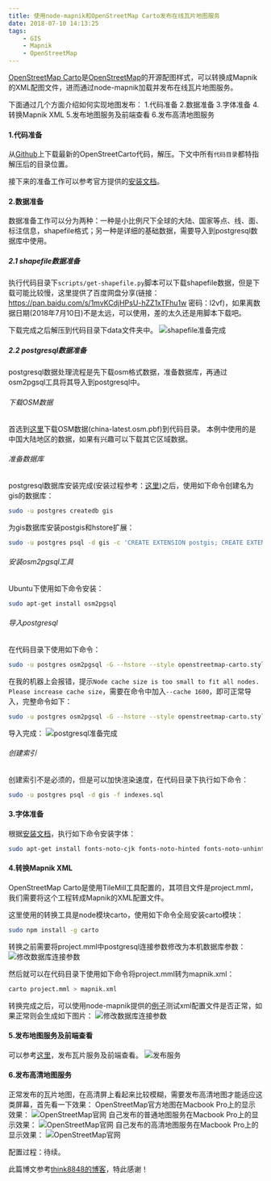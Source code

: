 ```yaml
---
title: 使用node-mapnik和OpenStreetMap Carto发布在线瓦片地图服务
date: 2018-07-10 14:13:25
tags: 
	- GIS
	- Mapnik
	- OpenStreetMap
---
```

[OpenStreetMap Carto](https://github.com/gravitystorm/openstreetmap-carto)是[OpenStreetMap](https://www.openstreetmap.org)的开源配图样式，可以转换成Mapnik的XML配图文件，进而通过node-mapnik加载并发布在线瓦片地图服务。

下面通过几个方面介绍如何实现地图发布：
1.代码准备
2.数据准备
3.字体准备
4.转换Mapnik XML
5.发布地图服务及前端查看
6.发布高清地图服务


#### 1.代码准备
从[Github](https://github.com/gravitystorm/openstreetmap-carto)上下载最新的OpenStreetCarto代码，解压。下文中所有`代码目录`都特指解压后的目录位置。

接下来的准备工作可以参考官方提供的[安装文档](https://github.com/gravitystorm/openstreetmap-carto/blob/master/INSTALL.md)。

#### 2.数据准备
数据准备工作可以分为两种：一种是小比例尺下全球的大陆、国家等点、线、面、标注信息，shapefile格式；另一种是详细的基础数据，需要导入到postgresql数据库中使用。

##### 2.1 shapefile数据准备
执行代码目录下`scripts/get-shapefile.py`脚本可以下载shapefile数据，但是下载可能比较慢，这里提供了百度网盘分享(链接：https://pan.baidu.com/s/1mvKCdjHPsU-hZZ1xTFhu1w 密码：l2vf)，如果离数据日期(2018年7月10日)不是太远，可以使用，差的太久还是用脚本下载吧。

下载完成之后解压到代码目录下data文件夹中。
![shapefile准备完成](openstreetmapcarto/1.png)

##### 2.2 postgresql数据准备
postgresql数据处理流程是先下载osm格式数据，准备数据库，再通过osm2pgsql工具将其导入到postgresql中。

###### 下载OSM数据
首选到[这里](https://download.geofabrik.de/asia/china.html)下载OSM数据(china-latest.osm.pbf)到代码目录。
本例中使用的是中国大陆地区的数据，如果有兴趣可以下载其它区域数据。

###### 准备数据库
postgresql数据库安装完成(安装过程参考：[这里](http://www.baiguangnan.com/2018/01/31/postgis/))之后，使用如下命令创建名为gis的数据库：
```bash
sudo -u postgres createdb gis
```

为gis数据库安装postgis和hstore扩展：
```bash
sudo -u postgres psql -d gis -c 'CREATE EXTENSION postgis; CREATE EXTENSION hstore;'
```

###### 安装osm2pgsql工具
Ubuntu下使用如下命令安装：
```bash
sudo apt-get install osm2pgsql
```

###### 导入postgresql
在代码目录下使用如下命令：
```bash
sudo -u postgres osm2pgsql -G --hstore --style openstreetmap-carto.style --tag-transform-script openstreetmap-carto.lua -d gis china-latest.osm.pbf
```
在我的机器上会报错，提示`Node cache size is too small to fit all nodes. Please increase cache size`，需要在命令中加入`--cache 1600`，即可正常导入，完整命令如下：
```bash
sudo -u postgres osm2pgsql -G --hstore --style openstreetmap-carto.style --tag-transform-script openstreetmap-carto.lua -d gis china-latest.osm.pbf --cache 1600
```
导入完成：
![postgresql准备完成](openstreetmapcarto/2.png)

###### 创建索引
创建索引不是必须的，但是可以加快渲染速度，在代码目录下执行如下命令：
```bash
sudo -u postgres psql -d gis -f indexes.sql
```

#### 3.字体准备
根据[安装文档](https://github.com/gravitystorm/openstreetmap-carto/blob/master/INSTALL.md)，执行如下命令安装字体：
```bash
sudo apt-get install fonts-noto-cjk fonts-noto-hinted fonts-noto-unhinted fonts-hanazono ttf-unifont
```

#### 4.转换Mapnik XML
OpenStreetMap Carto是使用TileMill工具配置的，其项目文件是project.mml，我们需要将这个工程转成Mapnik的XML配置文件。

这里使用的转换工具是node模块carto，使用如下命令全局安装carto模块：
```bash
sudo npm install -g carto
```

转换之前需要将project.mml中postgresql连接参数修改为本机数据库参数：
![修改数据库连接参数](openstreetmapcarto/3.png)

然后就可以在代码目录下使用如下命令将project.mml转为mapnik.xml：
```bash
carto project.mml > mapnik.xml
```
转换完成之后，可以使用node-mapnik提供的[例子](https://github.com/mapnik/node-mapnik)测试xml配置文件是否正常，如果正常则会生成如下图片：
![修改数据库连接参数](openstreetmapcarto/map.png)

#### 5.发布地图服务及前端查看
可以参考[这里](http://www.baiguangnan.com/2018/06/25/nodemapniktest/)，发布瓦片服务及前端查看。
![发布服务](openstreetmapcarto/4.png)

#### 6.发布高清地图服务
正常发布的瓦片地图，在高清屏上看起来比较模糊，需要发布高清地图才能适应这类屏幕，首先看一下效果：
OpenStreetMap官方地图在Macbook Pro上的显示效果：
![OpenStreetMap官网](openstreetmapcarto/5.png)
自己发布的普通地图服务在Macbook Pro上的显示效果：
![OpenStreetMap官网](openstreetmapcarto/6.png)
自己发布的高清地图服务在Macbook Pro上的显示效果：
![OpenStreetMap官网](openstreetmapcarto/7.png)

配置过程：待续。




此篇博文参考[think8848的博客](https://www.cnblogs.com/think8848/p/6241836.html)，特此感谢！